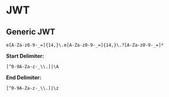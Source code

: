 # JWT

## Generic JWT

```
e[A-Za-z0-9-_=]{14,}\.e[A-Za-z0-9-_=]{14,}\.?[A-Za-z0-9-_=]*
```

**Start Delimiter:**

```
[^0-9A-Za-z-_\\.]|\A
```

**End Delimiter:**

```
[^0-9A-Za-z-_\\.]|\z
```
